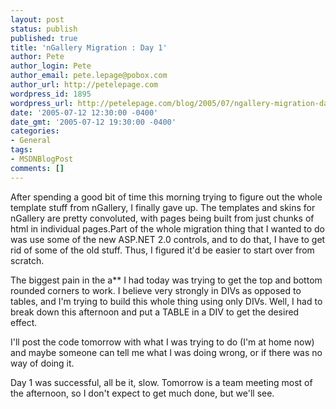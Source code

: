 ```yaml
---
layout: post
status: publish
published: true
title: 'nGallery Migration : Day 1'
author: Pete
author_login: Pete
author_email: pete.lepage@pobox.com
author_url: http://petelepage.com
wordpress_id: 1895
wordpress_url: http://petelepage.com/blog/2005/07/ngallery-migration-day-1/
date: '2005-07-12 12:30:00 -0400'
date_gmt: '2005-07-12 19:30:00 -0400'
categories:
- General
tags:
- MSDNBlogPost
comments: []
---
```

<p>After spending a good bit of time this morning trying to figure out the whole template stuff from nGallery, I finally gave up.  The templates and skins for nGallery are pretty convoluted, with pages being built from just chunks of html in individual pages.Part of the whole migration thing that I wanted to do was use some of the new ASP.NET 2.0 controls, and to do that, I have to get rid of some of the old stuff.  Thus, I figured it'd be easier to start over from scratch.  </p>
<p>The biggest pain in the a** I had today was trying to get the top and bottom rounded corners to work.  I believe very strongly in DIVs as opposed to tables, and I'm trying to build this whole thing using only DIVs.  Well, I had to break down this afternoon and put a TABLE in a DIV to get the desired effect.</p>
<p>I'll post the code tomorrow with what I was trying to do (I'm at home now) and maybe someone can tell me what I was doing wrong, or if there was no way of doing it.</p>
<p>Day 1 was successful, all be it, slow.  Tomorrow is a team meeting most of the afternoon, so I don't expect to get much done, but we'll see.</p>
